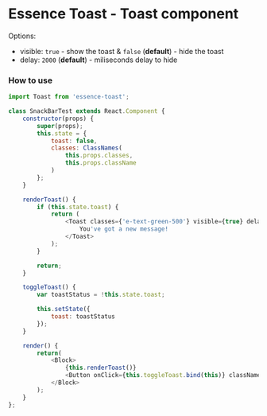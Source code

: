 # Essence Toast - Toast component

Options:
- visible: `true` - show the toast & `false` (**default**) - hide the toast
- delay: `2000` (**default**) - miliseconds delay to hide

### How to use
```js
import Toast from 'essence-toast';

class SnackBarTest extends React.Component {
	constructor(props) {
        super(props);
        this.state = {
        	toast: false,
            classes: ClassNames(
                this.props.classes,
                this.props.className
            )
        };
    }

    renderToast() {
    	if (this.state.toast) {
    		return (
    			<Toast classes={'e-text-green-500'} visible={true} delay={5000}>
					You've got a new message!
				</Toast>
			);
    	}

    	return;
    }

    toggleToast() {
    	var toastStatus = !this.state.toast;

    	this.setState({
    		toast: toastStatus
    	});
    }

    render() {
        return(
			<Block>
				{this.renderToast()}
				<Button onClick={this.toggleToast.bind(this)} className={'flat e-background-cyan-400 e-text-green'} type={'primary'} icon={'action-favorite'}/>
			</Block>
        );
    }
};
```